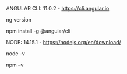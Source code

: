 ANGULAR CLI: 11.0.2 - https://cli.angular.io

ng version

npm install -g @angular/cli



NODE: 14.15.1 - https://nodejs.org/en/download/

node -v

npm –v